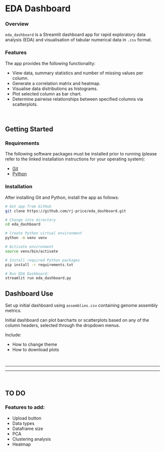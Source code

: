 # EDA Dashboard

### Overview
`eda_dashboard` is a Streamlit dashboard app for rapid exploratory data analysis (EDA) and visualisation of tabular numerical data in `.csv` format.

### Features
The app provides the following functionality:
- View data, summary statistics and number of missing values per column.
- Generate a correlation matrix and heatmap.
- Visualise data distributions as histograms.
- Plot selected column as bar chart.
- Determine pairwise relationships between specified columns via scatterplots.

<br>

## Getting Started

### Requirements
The following software packages must be installed prior to running (please refer to the linked installation instructions for your operating system):
- [Git](https://github.com/git-guides/install-git)
- [Python](https://www.python.org/downloads/)

### Installation
After installing Git and Python, install the app as follows:
```bash
# Get app from GitHub
git clone https://github.com/rj-price/eda_dashboard.git 

# Change into directory
cd eda_dashboard

# Create Python virtual environment 
python -m venv venv

# Activate environment
source venv/bin/activate

# Install required Python packages
pip install -r requirements.txt

# Run EDA Dashboard:
streamlit run eda_dashboard.py
```

## Dashboard Use
Set up initial dashboard using `assemblies.csv` containing genome assembly metrics.

Initial dashboard can plot barcharts or scatterplots based on any of the column headers, selected through the dropdown menus.

Include:
- How to change theme
- How to download plots


<br>

---
---

<br>

## TO DO
### Features to add:
- Upload button
- Data types
- Dataframe size
- PCA
- Clustering analysis
- Heatmap

